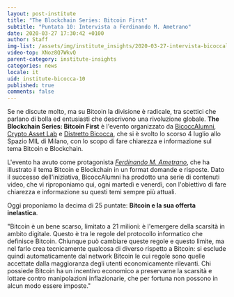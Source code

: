 ```yaml
---
layout: post-institute
title: "The Blockchain Series: Bitcoin First"
subtitle: "Puntata 10: Intervista a Ferdinando M. Ametrano"
date: 2020-03-27 17:30:42 +0100
author: Staff
img-list: /assets/img/institute_insights/2020-03-27-intervista-bicoccalumni-thumb.png
video-top: XNoz8Q7WkvQ
parent-category: institute-insights
categories: news
locale: it
uid: institute-bicocca-10
published: true
comments: false
---
```

Se ne discute molto, ma su Bitcoin la divisione è radicale, tra scettici che parlano di bolla ed entusiasti che descrivono una rivoluzione globale. **The Blockchain Series: Bitcoin First** è l'evento organizzato da [BicoccAlumni](https://www.bicoccalumni.it/), [Crypto Asset Lab](https://cryptoassetlab.diseade.unimib.it/) e [Distretto Bicocca](https://www.distrettobicocca.it/), che si è svolto lo scorso 4 luglio allo Spazio MIL di Milano, con lo scopo di fare chiarezza e informazione sul tema Bitcoin e Blockchain.

L'evento ha avuto come protagonista [*Ferdinando M. Ametrano*](https://www.ametrano.net), che ha illustrato il tema Bitcoin e Blockchain in un format domande e risposte. Dato il successo dell'iniziativa, BicoccAlumni ha prodotto una serie di contenuti video, che vi riproponiamo qui, ogni martedì e venerdì, con l'obiettivo di fare chiarezza e informazione su questi temi sempre più attuali.

Oggi proponiamo la decima di 25 puntate: **Bitcoin e la sua offerta inelastica**.

"Bitcoin è un bene scarso, limitato a 21 milioni: è l'emergere della scarsità in ambito digitale. Questo è tra le regole del protocollo informatico che definisce Bitcoin. Chiunque può cambiare queste regole e questo limite, ma nel farlo crea tecnicamente qualcosa di diverso rispetto a Bitcoin: si esclude quindi automaticamente dal network Bitcoin le cui regole sono quelle accettate dalla maggioranza degli utenti economicamente rilevanti. Chi possiede Bitcoin ha un incentivo economico a preservarne la scarsità e lottare contro manipolazioni inflazionarie, che per fortuna non possono in alcun modo essere imposte."
